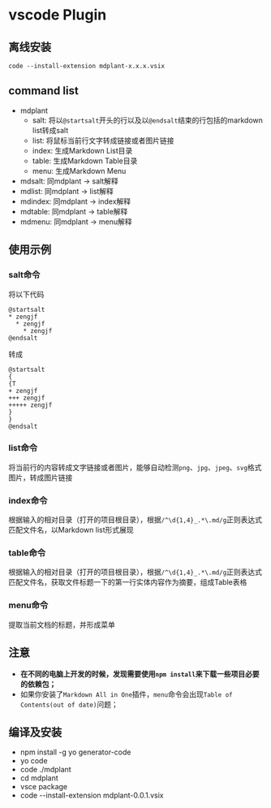 # vscode Plugin

## 离线安装

`code --install-extension mdplant-x.x.x.vsix`

## command list

* mdplant
  * salt: 将以`@startsalt`开头的行以及以`@endsalt`结束的行包括的markdown list转成salt
  * list: 将鼠标当前行文字转成链接或者图片链接
  * index: 生成Markdown List目录
  * table: 生成Markdown Table目录
  * menu: 生成Markdown Menu
* mdsalt: 同mdplant -> salt解释
* mdlist: 同mdplant -> list解释
* mdindex: 同mdplant -> index解释
* mdtable: 同mdplant -> table解释
* mdmenu: 同mdplant -> menu解释



## 使用示例

### salt命令

将以下代码

```plantuml
@startsalt
* zengjf
  * zengjf
    * zengjf
@endsalt
```

转成

```plantuml
@startsalt
{
{T
+ zengjf
+++ zengjf
+++++ zengjf
}
}
@endsalt
```

### list命令

将当前行的内容转成文字链接或者图片，能够自动检测`png`、`jpg`、`jpeg`、`svg`格式图片，转成图片链接

### index命令

根据输入的相对目录（打开的项目根目录），根据`/^\d{1,4}_.*\.md/g`正则表达式匹配文件名，以Markdown list形式展现

### table命令

根据输入的相对目录（打开的项目根目录），根据`/^\d{1,4}_.*\.md/g`正则表达式匹配文件名，获取文件标题一下的第一行实体内容作为摘要，组成Table表格

### menu命令

提取当前文档的标题，并形成菜单

## 注意

* **在不同的电脑上开发的时候，发现需要使用`npm install`来下载一些项目必要的依赖包；**
* 如果你安装了`Markdown All in One`插件，`menu`命令会出现`Table of Contents(out of date)`问题；

## 编译及安装

* npm install -g yo generator-code
* yo code
* code ./mdplant
* cd mdplant
* vsce package
* code --install-extension mdplant-0.0.1.vsix